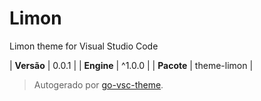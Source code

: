 # Limon

Limon theme for Visual Studio Code

| **Versão** | 0.0.1 |
| **Engine** | ^1.0.0 |
| **Pacote** | theme-limon |

> Autogerado por [go-vsc-theme](https://github.com/natalbu/go-vsc-theme).
